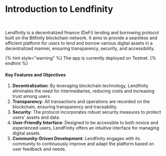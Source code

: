 # Introduction to Lendfinity

<figure><img src=".gitbook/assets/Captura de ecrã 2024-05-20, às 22.29.31.png" alt=""><figcaption></figcaption></figure>

Lendfinity is a decentralized finance (DeFi) lending and borrowing protocol built on the Bitfinity blockchain network. It aims to provide a seamless and efficient platform for users to lend and borrow various digital assets in a decentralized manner, ensuring transparency, security, and accessibility.

{% hint style="warning" %}
The app is currently deployed on Testnet.
{% endhint %}

#### Key Features and Objectives

1. **Decentralization**: By leveraging blockchain technology, Lendfinity eliminates the need for intermediaries, reducing costs and increasing trust among users.
2. **Transparency**: All transactions and operations are recorded on the blockchain, ensuring transparency and traceability.
3. **Security**: The protocol incorporates robust security measures to protect users' assets and data.
4. **User-Friendly Interface**: Designed to be accessible to both novice and experienced users, LendFinity offers an intuitive interface for managing digital assets.
5. **Community-Driven Development**: Lendfinity engages with its community to continuously improve and adapt the platform based on user feedback and needs.
